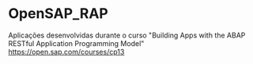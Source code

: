 # OpenSAP_RAP
Aplicações desenvolvidas durante o curso "Building Apps with the ABAP RESTful Application Programming Model"
https://open.sap.com/courses/cp13
